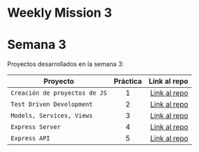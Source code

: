 # Weekly Mission 3
# Semana 3 

Proyectos desarrollados en la semana 3:

| Proyecto | Práctica | Link al repo |
| ------------- |:-------------:| -----:|
|`Creación de proyectos de JS`|1|[Link al repo](https://github.com/antoniomd-fi/MisssionNodeJSSemana3Proyecto1)|
|`Test Driven Development`|2|[Link al repo](https://github.com/antoniomd-fi/MissionNodeJSSemana3Proyecto2)|
|`Models, Services, Views`|3|[Link al repo](https://github.com/antoniomd-fi/MissionNodeJSSemana3Proyecto3)|
|`Express Server`|4|[Link al repo](https://github.com/antoniomd-fi/MissionNodeJSSemana3Proyecto4)|
|`Express API`|5|[Link al repo](https://github.com/antoniomd-fi/MissionNodeJSSemana3Proyecto5)|
